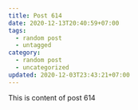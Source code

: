 ```yaml
---
title: Post 614
date: 2020-12-13T20:40:59+07:00
tags:
  - random post
  - untagged
category:
  - random post
  - uncategorized
updated: 2020-12-03T23:43:21+07:00
---
```

This is content of post 614